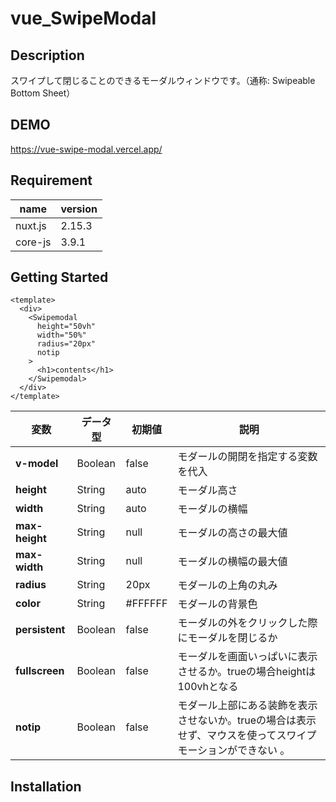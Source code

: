 # vue_SwipeModal

## Description
スワイプして閉じることのできるモーダルウィンドウです。（通称:
 Swipeable Bottom Sheet）

## DEMO
https://vue-swipe-modal.vercel.app/

## Requirement
| name | version |
| --- | --- |
| nuxt.js | 2.15.3 |
| core-js | 3.9.1 |

## Getting Started
```
<template>
  <div>
    <Swipemodal
      height="50vh"
      width="50%"
      radius="20px"
      notip
    >
      <h1>contents</h1>
    </Swipemodal>
  </div>
</template>
```

| 変数 | データ型 | 初期値 | 説明 |
| --- | --- | --- | --- |
| **v-model** | Boolean | false | モダールの開閉を指定する変数を代入 |
| **height** | String | auto | モーダル高さ |
| **width** | String | auto | モーダルの横幅 |
| **max-height** | String | null | モーダルの高さの最大値 |
| **max-width** | String | null | モーダルの横幅の最大値 |
| **radius** | String | 20px | モダールの上角の丸み |
| **color** | String | #FFFFFF | モダールの背景色 |
| **persistent** | Boolean | false | モーダルの外をクリックした際にモーダルを閉じるか |
| **fullscreen** | Boolean | false | モーダルを画面いっぱいに表示させるか。trueの場合heightは100vhとなる |
| **notip** | Boolean | false | モダール上部にある装飾を表示させないか。trueの場合は表示せず、マウスを使ってスワイプモーションができない 。|

## Installation
